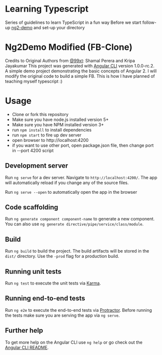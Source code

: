 # Learning Typescript
Series of guidelines to learn TypeScript in a fun way
Before we start follow-up [ng2-demo](https://github.com/MurshidHassen/ng2-demo) and set-up your directory

# Ng2Demo Modified (FB-Clone)

Credits to Original Authors from [@99xt](https://github.com/99xt): Shamal Perera and Kripa Jayakumar
This project was generated with [Angular CLI](https://github.com/angular/angular-cli) version 1.0.0-rc.2.
A simple demo project demonstrating the basic concepts of Angular 2. I will modify the original code to build a simple FB.
This is how I have planned of teaching myself typescript :)  

# Usage

* Clone or fork this repository
* Make sure you have node.js installed version 5+
* Make sure you have NPM installed version 3+
* run `npm install` to install dependencies
* run `npm start` to fire up dev server
* open browser to http://localhost:4200
* if you want to use other port, open package.json file, then change port in --port 4200 script

## Development server

Run `ng serve` for a dev server. Navigate to `http://localhost:4200/`. The app will automatically reload if you change any of the source files.

Run `ng serve --open` to automatically open the app in the browser

## Code scaffolding

Run `ng generate component component-name` to generate a new component. You can also use `ng generate directive/pipe/service/class/module`.

## Build

Run `ng build` to build the project. The build artifacts will be stored in the `dist/` directory. Use the `-prod` flag for a production build.

## Running unit tests

Run `ng test` to execute the unit tests via [Karma](https://karma-runner.github.io).

## Running end-to-end tests

Run `ng e2e` to execute the end-to-end tests via [Protractor](http://www.protractortest.org/).
Before running the tests make sure you are serving the app via `ng serve`.

## Further help

To get more help on the Angular CLI use `ng help` or go check out the [Angular CLI README](https://github.com/angular/angular-cli/blob/master/README.md).

